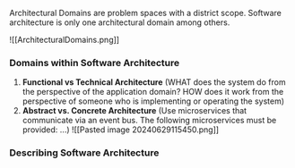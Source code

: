 
Architectural Domains are problem spaces with a district scope. Software architecture is only one architectural domain among others.

![[ArchitecturalDomains.png]]

### Domains within Software Architecture

1. **Functional vs Technical Architecture** (WHAT  does the system do from the perspective of the application domain? HOW does it work from the perspective of someone who is implementing or operating the system)
2. **Abstract vs. Concrete Architecture** (Use microservices that communicate via an event bus. The following microservices must be provided: ...)
![[Pasted image 20240629115450.png]]

### Describing Software Architecture